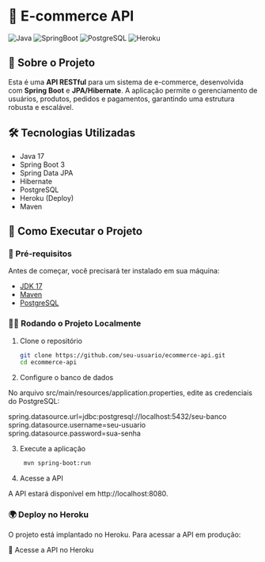 # 🛒 E-commerce API

![Java](https://img.shields.io/badge/Java-17-blue)
![SpringBoot](https://img.shields.io/badge/Spring%20Boot-3.0-green)
![PostgreSQL](https://img.shields.io/badge/PostgreSQL-14-blue)
![Heroku](https://img.shields.io/badge/Deploy-Heroku-purple)

## 📌 Sobre o Projeto

Esta é uma **API RESTful** para um sistema de e-commerce, desenvolvida com **Spring Boot** e **JPA/Hibernate**. A aplicação permite o gerenciamento de usuários, produtos, pedidos e pagamentos, garantindo uma estrutura robusta e escalável.

## 🛠 Tecnologias Utilizadas

- Java 17
- Spring Boot 3
- Spring Data JPA
- Hibernate
- PostgreSQL
- Heroku (Deploy)
- Maven

## 🚀 Como Executar o Projeto

### 🔧 Pré-requisitos

Antes de começar, você precisará ter instalado em sua máquina:

- [JDK 17](https://www.oracle.com/java/technologies/javase/jdk17-archive-downloads.html)
- [Maven](https://maven.apache.org/)
- [PostgreSQL](https://www.postgresql.org/)

### 🏃‍♂️ Rodando o Projeto Localmente

1. Clone o repositório

   ```sh
   git clone https://github.com/seu-usuario/ecommerce-api.git
   cd ecommerce-api
2. Configure o banco de dados

No arquivo src/main/resources/application.properties, edite as credenciais do PostgreSQL:



spring.datasource.url=jdbc:postgresql://localhost:5432/seu-banco
spring.datasource.username=seu-usuario
spring.datasource.password=sua-senha

3. Execute a aplicação

   ```sh
    mvn spring-boot:run

4. Acesse a API

A API estará disponível em http://localhost:8080.


### 🌍 Deploy no Heroku
O projeto está implantado no Heroku. Para acessar a API em produção:

🔗 Acesse a API no Heroku


